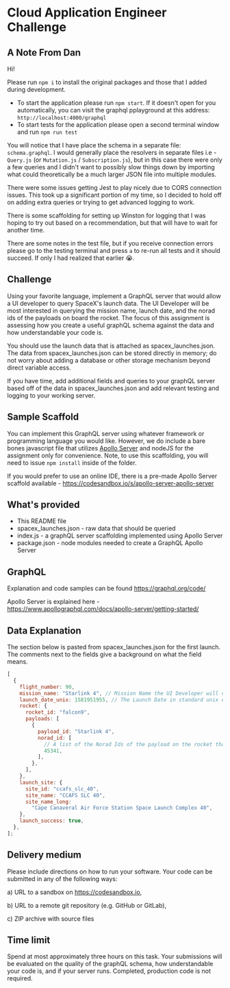 # Cloud Application Engineer Challenge

## A Note From Dan

Hi!

Please run `npm i` to install the original packages and those that I added during development.

- To start the application please run `npm start`.
  If it doesn't open for you automatically, you can visit the graphql pplayground at this address: `http://localhost:4000/graphql`
- To start tests for the application please open a second terminal window and run `npm run test`

You will notice that I have place the schema in a separate file: `schema.graphql`. I would generally place the resolvers in separate files i.e - `Query.js` (or `Mutation.js` / `Subscription.js`), but in this case there were only a few queries and I didn't want to possibly slow things down by importing what could theoretically be a much larger JSON file into multiple modules.

There were some issues getting Jest to play nicely due to CORS connection issues. This took up a significant portion of my time, so I decided to hold off on adding extra queries or trying to get advanced logging to work.

There is some scaffolding for setting up Winston for logging that I was hoping to try out based on a recommendation, but that will have to wait for another time.

There are some notes in the test file, but if you receive connection errors please go to the testing terminal and press `a` to re-run all tests and it should succeed. If only I had realized that earlier 😭.

## Challenge

Using your favorite language, implement a GraphQL server that would allow a UI developer to query SpaceX's launch data. The UI Developer will be most interested in querying the mission name, launch date, and the norad ids of the payloads on board the rocket. The focus of this assignment is assessing how you create a useful graphQL schema against the data and how understandable your code is.

You should use the launch data that is attached as spacex_launches.json. The data from spacex_launches.json can be stored directly in memory; do not worry about adding a database or other storage mechanism beyond direct variable access.

If you have time, add additional fields and queries to your graphQL server based off of the data in spacex_launches.json and add relevant testing and logging to your working server.

## Sample Scaffold

You can implement this GraphQL server using whatever framework or programming language you would like. However, we do include a bare bones javascript file that utilizes [Apollo Server](https://www.apollographql.com/docs/apollo-server/getting-started/) and nodeJS for the assignment only for convenience. Note, to use this scaffolding, you will need to issue `npm install` inside of the folder.

If you would prefer to use an online IDE, there is a pre-made Apollo Server scaffold available - https://codesandbox.io/s/apollo-server-apollo-server

## What's provided

- This README file
- spacex_launches.json - raw data that should be queried
- index.js - a graphQL server scaffolding implemented using Apollo Server
- package.json - node modules needed to create a GraphQL Apollo Server

## GraphQL

Explanation and code samples can be found https://graphql.org/code/

Apollo Server is explained here - https://www.apollographql.com/docs/apollo-server/getting-started/

## Data Explanation

The section below is pasted from spacex_launches.json for the first launch. The comments next to the fields give a background on what the field means.

```javascript
[
  {
    flight_number: 90,
    mission_name: "Starlink 4", // Mission Name the UI Developer will need to query
    launch_date_unix: 1581951955, // The Launch Date in standard unix epoch time the UI Developer will need to query
    rocket: {
      rocket_id: "falcon9",
      payloads: [
        {
          payload_id: "Starlink 4",
          norad_id: [
            // A list of the Norad Ids of the payload on the rocket that the UI Developer will need to query
            45341,
          ],
        },
      ],
    },
    launch_site: {
      site_id: "ccafs_slc_40",
      site_name: "CCAFS SLC 40",
      site_name_long:
        "Cape Canaveral Air Force Station Space Launch Complex 40",
    },
    launch_success: true,
  },
];
```

## Delivery medium

Please include directions on how to run your software. Your code can be submitted in any of the following ways:

a) URL to a sandbox on https://codesandbox.io,

b) URL to a remote git repository (e.g. GitHub or GitLab),

c) ZIP archive with source files

## Time limit

Spend at most approximately three hours on this task. Your submissions will be evaluated on the quality of the graphQL schema, how understandable your code is, and if your server runs. Completed, production code is not required.
